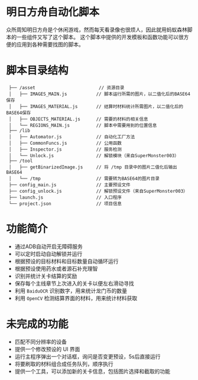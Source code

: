 # 明日方舟自动化脚本

众所周知明日方舟是个休闲游戏，然而每天看录像也很烦人，因此就用蚂蚁森林脚本的一些组件又写了这个脚本。
这个脚本中提供的开发模板和函数功能可以很方便的应用到各种需要找图的脚本。

# 脚本目录结构

```
 ├── /asset                        // 资源目录
 │   ├── IMAGES_MAIN.js           // 脚本运行所需的图片，以二值化后的BASE64保存
 │   ├── IMAGES_MATERIAL.js       // 结算时材料统计所需图片，以二值化后的BASE64保存
 │   ├── OBJECTS_MATERIAL.js      // 需要的材料的相关信息
 │   └── REGIONS_MAIN.js          // 脚本中需要用到的位置信息
 ├── /lib
 │   ├── Automator.js             // 自动化工厂方法
 │   ├── CommonFuncs.js           // 公用函数
 │   ├── Inspector.js             // 服务检测
 │   └── Unlock.js                // 解锁模块（来自SuperMonster003）
 ├── /tool
 │   ├── getBinarizedImage.js     // 将 /tmp 目录中的图片二值化后输出BASE64
 │   └── /tmp                     // 需要转为BASE64的图片目录
 ├── config_main.js               // 主要预设文件
 ├── config_unlock.js             // 解锁预设文件（来自SuperMonster003）
 ├── launch.js                    // 入口程序
 └── project.json                 // 项目信息
```

# 功能简介

* 通过ADB自动开启无障碍服务
* 可以定时启动自动解锁并运行
* 根据预设的目标材料和目标数量自动循环运行
* 根据预设使用药水或者源石补充理智
* 识别并统计关卡结算的奖励
* 保存每个主线章节上次进入的关卡以便左右滑动寻找
* 利用 `BaiduOCR` 识别数字，用来统计龙门币的数量
* 利用 `OpenCV` 检测结算界面的材料，用来统计材料获取

# 未完成的功能

* 匹配不同分辨率的设备
* 提供一个修改预设的 UI 界面
* 运行主程序弹出一个对话框，询问是否变更预设，5s后直接运行
* 将要刷取的材料组合成任务队列，顺序执行
* 提供一个工具，可以添加新的关卡信息，包括图片选择和截取的功能